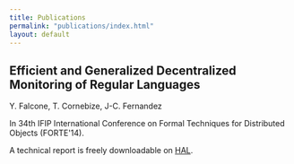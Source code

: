 ```yaml
---
title: Publications
permalink: "publications/index.html"
layout: default
---
```


## Efficient and Generalized Decentralized Monitoring of Regular Languages
Y. Falcone, T. Cornebize, J-C. Fernandez

In 34th IFIP International Conference on Formal Techniques for Distributed Objects (FORTE'14).

A technical report is freely downloadable on [HAL](https://hal.archives-ouvertes.fr/hal-00972559).
